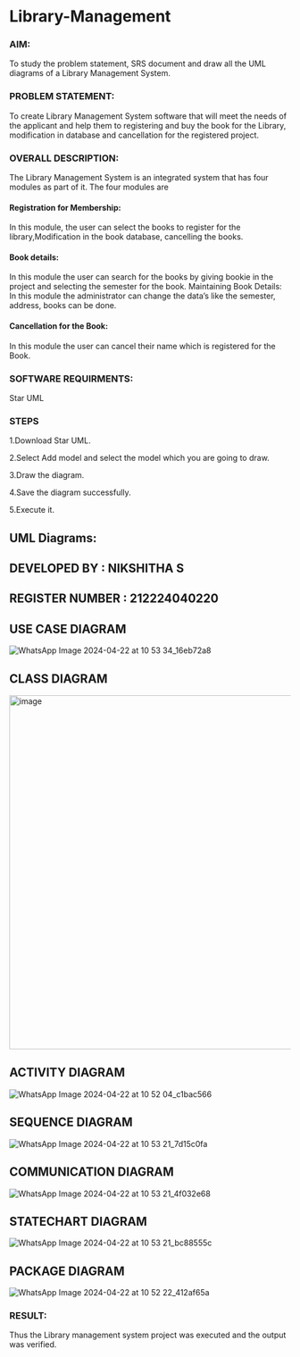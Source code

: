 # Library-Management
### AIM:
To study the problem statement, SRS document and draw all the UML diagrams of a Library Management System.
### PROBLEM STATEMENT:
To create Library Management System software that will meet the needs of the applicant
and help them to registering and buy the book for the Library, modification in database and
cancellation for the registered project.
### OVERALL DESCRIPTION:
The Library Management System is an integrated system that has four modules as part of
it. The four modules are
#### Registration for Membership:
In this module, the user can select the books to register for the library,Modification in the book
database, cancelling the books.
#### Book details:
In this module the user can search for the books by giving bookie in the project and selecting
the semester for the book.
Maintaining Book Details:
In this module the administrator can change the data’s like the semester, address, books can be
done.
#### Cancellation for the Book:
In this module the user can cancel their name which is registered for the Book.
### SOFTWARE REQUIRMENTS:
Star UML
### STEPS
1.Download Star UML.

2.Select Add model and select the model which you are going to draw.

3.Draw the diagram.

4.Save the diagram successfully.

5.Execute it.

## UML Diagrams:

## DEVELOPED BY : NIKSHITHA S
## REGISTER NUMBER : 212224040220

## USE CASE DIAGRAM

![WhatsApp Image 2024-04-22 at 10 53 34_16eb72a8](https://github.com/23012653/Library-Management/assets/150777517/2f31d24c-730b-4797-adda-a9b6442f1160)

## CLASS DIAGRAM
<img width="853" height="634" alt="image" src="https://github.com/user-attachments/assets/4c17bd19-a1a3-4760-960f-c6246185f992" />

## ACTIVITY DIAGRAM
![WhatsApp Image 2024-04-22 at 10 52 04_c1bac566](https://github.com/23012653/Library-Management/assets/150777517/85c8d133-4aa0-4ca8-b06f-e9bf155ee8a2)
## SEQUENCE DIAGRAM
![WhatsApp Image 2024-04-22 at 10 53 21_7d15c0fa](https://github.com/23012653/Library-Management/assets/150777517/ed6f132f-89c6-4d3d-8797-729cfc8c79ba)
## COMMUNICATION DIAGRAM
![WhatsApp Image 2024-04-22 at 10 53 21_4f032e68](https://github.com/23012653/Library-Management/assets/150777517/d732fec4-6b6e-4c13-b7cb-06b0307b6512)
## STATECHART DIAGRAM
![WhatsApp Image 2024-04-22 at 10 53 21_bc88555c](https://github.com/23012653/Library-Management/assets/150777517/a7730543-e452-4d08-8673-de2a4c0c87f5)
## PACKAGE DIAGRAM
![WhatsApp Image 2024-04-22 at 10 52 22_412af65a](https://github.com/23012653/Library-Management/assets/150777517/aafd63b3-0901-4b4e-bed4-6dc58a0d1e1a)

### RESULT:
Thus the Library management system project was executed and the output was verified.

